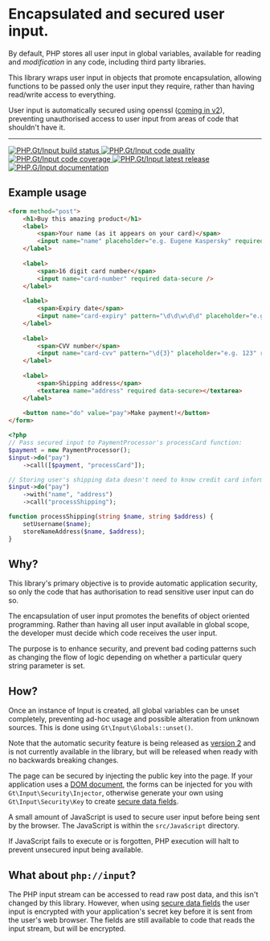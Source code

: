 Encapsulated and secured user input.
====================================

By default, PHP stores all user input in global variables, available for reading and _modification_ in any code, including third party libraries.

This library wraps user input in objects that promote encapsulation, allowing functions to be
passed only the user input they require, rather than having read/write access to everything.

User input is automatically secured using openssl ([coming in v2][v2]), preventing unauthorised access to user input from areas of code that shouldn't have it.

***

<a href="https://circleci.com/gh/phpgt/input" target="_blank">
	<img src="https://img.shields.io/circleci/project/PhpGt/Input.svg?style=flat-square" alt="PHP.Gt/Input build status" />
</a>
<a href="https://scrutinizer-ci.com/g/phpgt/input" target="_blank">
	<img src="https://img.shields.io/scrutinizer/g/PhpGt/Input.svg?style=flat-square" alt="PHP.Gt/Input code quality" />
</a>
<a href="https://scrutinizer-ci.com/g/phpgt/input" target="_blank">
	<img src="https://img.shields.io/scrutinizer/coverage/g/PhpGt/Input/master.svg?style=flat-square" alt="PHP.Gt/Input code coverage" />
</a>
<a href="https://packagist.org/packages/phpgt/input" target="_blank">
	<img src="https://img.shields.io/packagist/v/phpgt/input.svg?style=flat-square" alt="PHP.Gt/Input latest release" />
</a>
<a href="http://www.php.gt/input" target="_blank">
	<img src="https://img.shields.io/badge/docs-www.php.gt/input-26a5e3.svg?style=flat-square" alt="PHP.G/Input documentation" />
</a>

Example usage
-------------

```html
<form method="post">
	<h1>Buy this amazing product</h1>
	<label>
		<span>Your name (as it appears on your card)</span>
		<input name="name" placeholder="e.g. Eugene Kaspersky" required />	
	</label>
	
	<label>
		<span>16 digit card number</span>
		<input name="card-number" required data-secure />
	</label>
	
	<label>
		<span>Expiry date</span>
		<input name="card-expiry" pattern="\d\d\w\d\d" placeholder="e.g. 10/24" required data-secure />
	</label>
	
	<label>
		<span>CVV number</span>
		<input name="card-cvv" pattern="\d{3}" placeholder="e.g. 123" required data-secure />
	</label>
	
	<label>
		<span>Shipping address</span>
		<textarea name="address" required data-secure></textarea>
	</label>
	
	<button name="do" value="pay">Make payment!</button>
</form>
```

```php
<?php
// Pass secured input to PaymentProcessor's processCard function:
$payment = new PaymentProcessor();
$input->do("pay")
	->call([$payment, "processCard"]);

// Storing user's shipping data doesn't need to know credit card information:
$input->do("pay")
	->with("name", "address")
	->call("processShipping");

function processShipping(string $name, string $address) {
	setUsername($name);
	storeNameAddress($name, $address);
}
```

Why?
----

This library's primary objective is to provide automatic application security, so only the code that has authorisation to read sensitive user input can do so. 

The encapsulation of user input promotes the benefits of object oriented programming. Rather than having all user input available in global scope, the developer must decide which code receives the user input.

The purpose is to enhance security, and prevent bad coding patterns such as changing the flow of logic depending on whether a particular query string parameter is set.

How?
----

Once an instance of Input is created, all global variables can be unset completely, preventing ad-hoc usage and possible alteration from unknown sources. This is done using `Gt\Input\Globals::unset()`.

Note that the automatic security feature is being released as [version 2][v2] and is not currently available in the library, but will be released when ready with no backwards breaking changes.

The page can be secured by injecting the public key into the page. If your application uses a [DOM document][dom], the forms can be injected for you with `Gt\Input\Security\Injector`, otherwise generate your own using `Gt\Input\Security\Key` to create [secure data fields][secure-data-fields].

A small amount of JavaScript is used to secure user input before being sent by the browser. The JavaScript is within the `src/JavaScript` directory.

If JavaScript fails to execute or is forgotten, PHP execution will halt to prevent unsecured input being available. 

What about `php://input`?
-------------------------

The PHP input stream can be accessed to read raw post data, and this isn't changed by this library. However, when using [secure data fields][secure-data-fields] the user input is encrypted with your application's secret key before it is sent from the user's web browser. The fields are still available to code that reads the input stream, but will be encrypted. 

[v2]: https://github.com/PhpGt/Input/issues?q=is%3Aopen+is%3Aissue+milestone%3Av2
[dom]: https://php.gt/dom
[secure-data-fields]: https://php.gt/input/security

